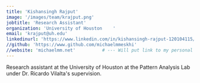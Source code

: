 ```yaml
---
title: 'Kishansingh Rajput'
image: '/images/team/krajput.png'
jobtitle: 'Research Assistant' 					
organization: 'University of Houston    '
email: 'krajput@uh.edu'
linkedinurl: 'https://www.linkedin.com/in/kishansingh-rajput-120104115/'
//github: 'https://www.github.com/michaelmmeskhi'
//website: 'michaelmm.net' 			# --- Will put link to my personal page on our lab's website later
---
```


Research assistant at the University of Houston at the Pattern Analysis Lab under Dr. Ricardo Vilalta's supervision.